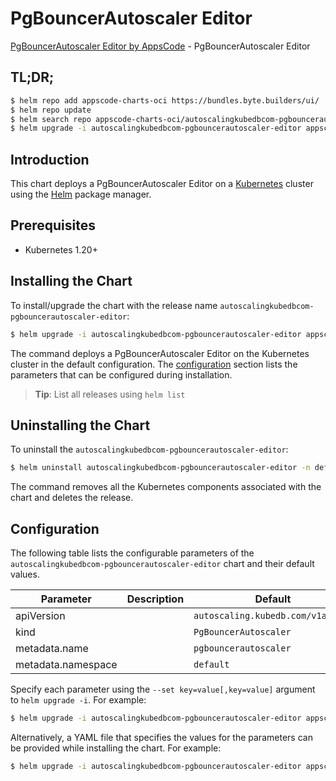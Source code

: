 # PgBouncerAutoscaler Editor

[PgBouncerAutoscaler Editor by AppsCode](https://byte.builders) - PgBouncerAutoscaler Editor

## TL;DR;

```bash
$ helm repo add appscode-charts-oci https://bundles.byte.builders/ui/
$ helm repo update
$ helm search repo appscode-charts-oci/autoscalingkubedbcom-pgbouncerautoscaler-editor --version=v0.4.20
$ helm upgrade -i autoscalingkubedbcom-pgbouncerautoscaler-editor appscode-charts-oci/autoscalingkubedbcom-pgbouncerautoscaler-editor -n default --create-namespace --version=v0.4.20
```

## Introduction

This chart deploys a PgBouncerAutoscaler Editor on a [Kubernetes](http://kubernetes.io) cluster using the [Helm](https://helm.sh) package manager.

## Prerequisites

- Kubernetes 1.20+

## Installing the Chart

To install/upgrade the chart with the release name `autoscalingkubedbcom-pgbouncerautoscaler-editor`:

```bash
$ helm upgrade -i autoscalingkubedbcom-pgbouncerautoscaler-editor appscode-charts-oci/autoscalingkubedbcom-pgbouncerautoscaler-editor -n default --create-namespace --version=v0.4.20
```

The command deploys a PgBouncerAutoscaler Editor on the Kubernetes cluster in the default configuration. The [configuration](#configuration) section lists the parameters that can be configured during installation.

> **Tip**: List all releases using `helm list`

## Uninstalling the Chart

To uninstall the `autoscalingkubedbcom-pgbouncerautoscaler-editor`:

```bash
$ helm uninstall autoscalingkubedbcom-pgbouncerautoscaler-editor -n default
```

The command removes all the Kubernetes components associated with the chart and deletes the release.

## Configuration

The following table lists the configurable parameters of the `autoscalingkubedbcom-pgbouncerautoscaler-editor` chart and their default values.

|     Parameter      | Description |                   Default                    |
|--------------------|-------------|----------------------------------------------|
| apiVersion         |             | <code>autoscaling.kubedb.com/v1alpha1</code> |
| kind               |             | <code>PgBouncerAutoscaler</code>             |
| metadata.name      |             | <code>pgbouncerautoscaler</code>             |
| metadata.namespace |             | <code>default</code>                         |


Specify each parameter using the `--set key=value[,key=value]` argument to `helm upgrade -i`. For example:

```bash
$ helm upgrade -i autoscalingkubedbcom-pgbouncerautoscaler-editor appscode-charts-oci/autoscalingkubedbcom-pgbouncerautoscaler-editor -n default --create-namespace --version=v0.4.20 --set apiVersion=autoscaling.kubedb.com/v1alpha1
```

Alternatively, a YAML file that specifies the values for the parameters can be provided while
installing the chart. For example:

```bash
$ helm upgrade -i autoscalingkubedbcom-pgbouncerautoscaler-editor appscode-charts-oci/autoscalingkubedbcom-pgbouncerautoscaler-editor -n default --create-namespace --version=v0.4.20 --values values.yaml
```
